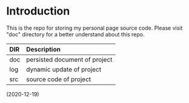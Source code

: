 # Introduction
This is the repo for storing my personal page source code. Please visit "doc" directory for a better understand about this repo.

| DIR | Description |
|:----|:------------|
|doc  | persisted document of project |
|log  | dynamic update of project |
|src  | source code of project |

(2020-12-19)
